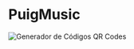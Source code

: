# PuigMusic

<img src="http://www.codigos-qr.com/qr/php/qr_img.php?d=https%3A%2F%2Fgithub.com%2FSpartan56%2FPuigMusic%2Fraw%2Fmaster%2Fapp%2Fapp-release.apk&s=6&e=m" alt="Generador de Códigos QR Codes"/>
